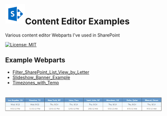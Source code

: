 <img align="left" src="Images/ReadMe/App.png" width="64px" >

# Content Editor Examples
Various content editor Webparts I've used in SharePoint

[![License: MIT](https://img.shields.io/badge/License-MIT-yellow.svg)](LICENSE "MIT License Copyright © Anthony Duguid")

## Example Webparts
* [Filter_SharePoint_List_View_by_Letter](Filter_SharePoint_List_View_by_Letter.dwp)
* [Slideshow_Banner_Example](Slideshow_Banner_Example.dwp)
* [Timezones_with_Temp](Timezones_with_Temp.dwp)
<h1 align="left">
  <img src="Images/ReadMe/sharepointwebparttimezoneweatherhyperlink.gif" />
</h1>

